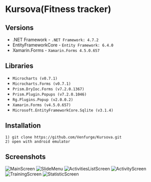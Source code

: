 # Kursova(Fitness tracker)

## Versions

- .NET Framework - `.NET Framework: 4.7.2`
- EntityFrameworkCore - `Entity Framework: 6.4.0`
- Xamarin.Forms - `Xamarin.Forms 4.5.0.657`

## Libraries

- `Microcharts (v0.7.1)`
- `Microcharts.Forms (v0.7.1)`
- `Prism.DryIoc.Forms (v7.2.0.1367)` 
- `Prism.Plugin.Popups (v7.2.0.1046)`
- `Rg.Plugins.Popup (v2.0.0.2)`
- `Xamarin.Forms (v4.5.0.657)`
- `Microsoft.EntityFrameworkCore.Sqlite (v3.1.4)`

## Installation

```
1) git clone https://github.com/Venfurge/Kursova.git
2) open with android emulator
```

## Screenshots
![MainScreen](https://i.imgur.com/ZaBkluO.jpg)
![SlideMenu](https://i.imgur.com/dRfBO3U.jpg)
![ActivitiesListScreen](https://i.imgur.com/Uc9ZSay.jpg)
![ActivityScreen](https://i.imgur.com/W22gruO.jpg)
![TrainingScreen](https://i.imgur.com/23ysA0I.jpg)
![StatisticScreen](https://i.imgur.com/KOIDZ9z.jpg)
